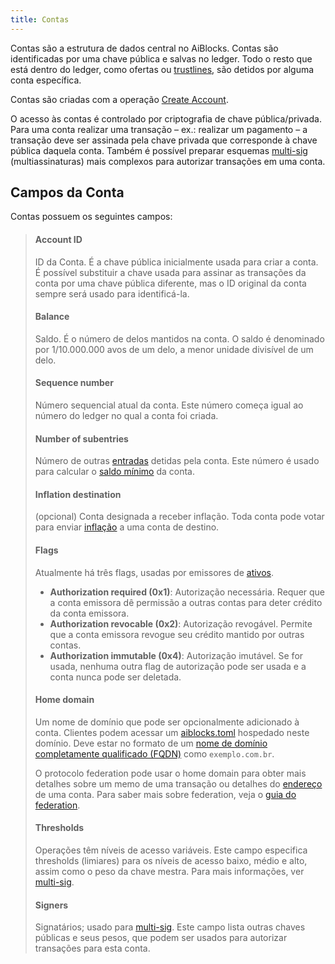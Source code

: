 ```yaml
---
title: Contas
---
```


Contas são a estrutura de dados central no AiBlocks. Contas são identificadas por uma chave pública e salvas no ledger.
Todo o resto que está dentro do ledger, como ofertas ou [trustlines](./assets.md#trustlines), são detidos por alguma conta específica.

Contas são criadas com a operação [Create Account](./list-of-operations.md#create-account).

O acesso às contas é controlado por criptografia de chave pública/privada. Para uma conta realizar uma transação – ex.: realizar um
pagamento – a transação deve ser assinada pela chave privada que corresponde à chave pública daquela conta. Também é possível
preparar esquemas [multi-sig](./multi-sig.md) (multiassinaturas) mais complexos para autorizar transações em uma conta.


## Campos da Conta

Contas possuem os seguintes campos:

> #### Account ID
> ID da Conta. É a chave pública inicialmente usada para criar a conta. É possível substituir a chave usada para assinar as transações da conta por uma chave pública diferente, mas o ID original da conta sempre será usado para identificá-la.
>
> #### Balance
> Saldo. É o número de delos mantidos na conta. O saldo é denominado por 1/10.000.000 avos de um delo, a menor unidade divisível de um delo.
>
> #### Sequence number
> Número sequencial atual da conta. Este número começa igual ao número do ledger no qual a conta foi criada.
>
> #### Number of subentries
> Número de outras [entradas](./ledger.md#ledger-entries) detidas pela conta. Este número é usado para calcular o [saldo mínimo](./fees.md#saldo-minimo-da-conta) da conta.
>
> #### Inflation destination
> (opcional) Conta designada a receber inflação. Toda conta pode votar para enviar [inflação](./inflation.md) a uma conta de destino.
>
> #### Flags
> Atualmente há três flags, usadas por emissores de [ativos](./assets.md).
>
>   - **Authorization required (0x1)**: Autorização necessária. Requer que a conta emissora dê permissão a outras contas para deter crédito da conta emissora.
>   - **Authorization revocable (0x2)**: Autorização revogável. Permite que a conta emissora revogue seu crédito mantido por outras contas.
>   - **Authorization immutable (0x4)**: Autorização imutável. Se for usada, nenhuma outra flag de autorização pode ser usada e a conta nunca pode ser deletada.
>
> #### Home domain
> Um nome de domínio que pode ser opcionalmente adicionado à conta. Clientes podem acessar um [aiblocks.toml](./aiblocks-toml.md) hospedado neste domínio. Deve estar no formato de um [nome de domínio completamente qualificado (FQDN)](https://pt.wikipedia.org/wiki/FQDN) como `exemplo.com.br`.
>
> O protocolo federation pode usar o home domain para obter mais detalhes sobre um memo de uma transação ou detalhes do [endereço](https://www.aiblocks.io/developers/learn/concepts/federation.html#aiblocks-addresses) de uma conta. Para saber mais sobre federation, veja o [guia do federation](./federation.md).
>
>
> #### Thresholds
> Operações têm níveis de acesso variáveis. Este campo especifica thresholds (limiares) para os níveis de acesso baixo, médio e alto, assim como o peso da chave mestra. Para mais informações, ver [multi-sig](./multi-sig.md).
>
> #### Signers
> Signatários; usado para [multi-sig](./multi-sig.md). Este campo lista outras chaves públicas e seus pesos, que podem ser usados para autorizar transações para esta conta.
